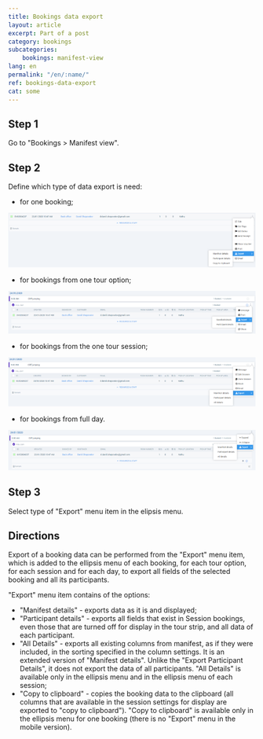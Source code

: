 ```yaml
---
title: Bookings data export
layout: article
excerpt: Part of a post
category: bookings
subcategories:
    bookings: manifest-view
lang: en
permalink: "/en/:name/"
ref: bookings-data-export
cat: some
---
```


## **Step 1**

Go to "Bookings > Manifest view".

## **Step 2**

Define which type of data export is need:
- for one booking;

![Booking_data_export1](/assets/images/booking_data_export1.png)

- for bookings from one tour option;

![Booking_data_export2](/assets/images/booking_data_export2.png)

- for bookings from the one tour session;

![Booking_data_export3](/assets/images/booking_data_export3.png)

- for bookings from full day.

![Booking_data_export4](/assets/images/booking_data_export4.png)

## **Step 3**

Select type of "Export" menu item in the elipsis menu.

## **Directions**

Export of a booking data can be performed from the "Export" menu item, which is added to the ellipsis menu of each booking, for each tour option, for each session and for each day, to export all fields of the selected booking and all its participants.

"Export" menu item contains of the options: 
- "Manifest details" - exports data as it is and displayed;
- "Participant details" - exports all fields that exist in Session bookings, even those that are turned off for display in the tour strip, and all data of each participant.
- "All Details" - exports all existing columns from manifest, as if they were included, in the sorting specified in the column settings. It is an extended version of "Manifest details". Unlike the "Export Participant Details", it does not export the data of all participants. "All Details" is available only in the ellipsis menu and in the ellipsis menu of each session;
- "Copy to clipboard" - copies the booking data to the clipboard (all columns that are available in the session settings for display are exported to "copy to clipboard"). "Copy to clipboard" is available only in the ellipsis menu for one booking (there is no "Export" menu in the mobile version). 